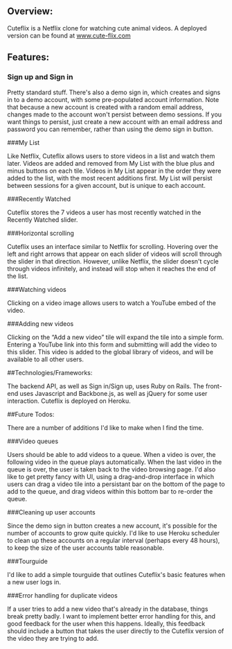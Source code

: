 ## Overview:

Cuteflix is a Netflix clone for watching cute animal videos. A deployed version can be found at www.cute-flix.com

## Features:

### Sign up and Sign in

Pretty standard stuff. There's also a demo sign in, which creates and signs in to a demo account, with some pre-populated account information. Note that because a new account is created with a random email address, changes made to the account won't persist between demo sessions. If you want things to persist, just create a new account with an email address and password you can remember, rather than using the demo sign in button. 

###My List

Like Netflix, Cuteflix allows users to store videos in a list and watch them later. Videos are added and removed from My List with the blue plus and minus buttons on each tile. Videos in My List appear in the order they were added to the list, with the most recent additions first. My List will persist between sessions for a given account, but is unique to each account.

###Recently Watched

Cuteflix stores the 7 videos a user has most recently watched in the Recently Watched slider. 

###Horizontal scrolling

Cuteflix uses an interface similar to Netflix for scrolling. Hovering over the left and right arrows that appear on each slider of videos will scroll through the slider in that direction. However, unlike Netflix, the slider doesn't cycle through videos infinitely, and instead will stop when it reaches the end of the list.

###Watching videos

Clicking on a video image allows users to watch a YouTube embed of the video.

###Adding new videos

Clicking on the “Add a new video” tile will expand the tile into a simple form. Entering a YouTube link into this form and submitting will add the video to this slider. This video is added to the global library of videos, and will be available to all other users.

##Technologies/Frameworks:

The backend API, as well as Sign in/Sign up, uses Ruby on Rails. The front-end uses Javascript and Backbone.js, as well as jQuery for some user interaction. Cuteflix is deployed on Heroku.

##Future Todos:

There are a number of additions I'd like to make when I find the time.

###Video queues

Users should be able to add videos to a queue. When a video is over, the following video in the queue plays automatically. When the last video in the queue is over, the user is taken back to the video browsing page. I'd also like to get pretty fancy with UI, using a drag-and-drop interface in which users can drag a video tile into a persistant bar on the bottom of the page to add to the queue, and drag videos within this bottom bar to re-order the queue.

###Cleaning up user accounts

Since the demo sign in button creates a new account, it's possible for the number of accounts to grow quite quickly. I'd like to use Heroku scheduler to clean up these accounts on a regular interval (perhaps every 48 hours), to keep the size of the user accounts table reasonable.

###Tourguide

I'd like to add a simple tourguide that outlines Cuteflix's basic features when a new user logs in. 

###Error handling for duplicate videos

If a user tries to add a new video that's already in the database, things break pretty badly. I want to implement better error handling for this, and good feedback for the user when this happens. Ideally, this feedback should include a button that takes the user directly to the Cuteflix version of the video they are trying to add.
